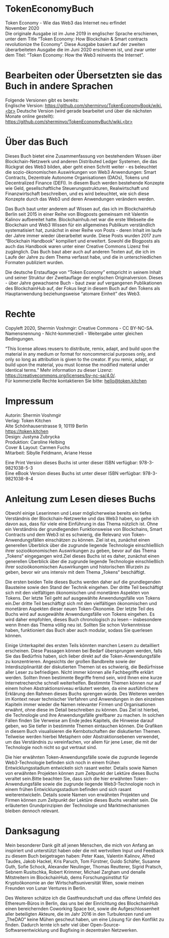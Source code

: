 # TokenEconomyBuch
Token Economy - Wie das Web3 das Internet neu erfindet<br>
November 2020<br>
Die originale Ausgabe ist im June 2019 in englischer Sprache erschienen, unter dem Title “Token Economy: How Blockchain & Smart contracts revolutionize the Economy”. Diese Ausgabe basiert auf der zweiten überarbeiteten Ausgabe die im Juni 2020 erschienen ist, und zwar unter dem Titel: “Token Economy: How the Web3 reinvents the Internet”.

# Bearbeiten oder Übersetzten sie das Buch in andere Sprachen
Folgende Versionen gibt es bereits:<br>
Englische Version: https://github.com/sherminvo/TokenEconomyBook/wiki.<br>
Deutsche Version (wird gerade bearbeitet und über die nächsten Monate online gestellt): https://github.com/sherminvo/TokenEconomyBuch/wiki.<br>

# Über das Buch
Dieses Buch bietet eine Zusammenfassung von bestehendem Wissen über Blockchain-Netzwerk und anderen Distributed Ledger Systemen, die das Rückgrat des Web3 bilden, aber geht einen Schritt weiter - es beleuchtet die sozio-ökonomischen Auswirkungen von Web3 Anwendungen: Smart Contracts, Dezentrale Autonome Organisationen (DAOs), Tokens und Decentralized Finance (DEFI). In diesem Buch werden bestehende Konzepte wie Geld, gesellschaftliche Steuerungsstrukturen, Realwirtschaft und Finanzwirtschaft beschreiben, und es wird beleuchtet, wie sich diese Konzepte durch das Web3 und deren Anwendungen verändern werden.

Das Buch baut unter anderem auf Wissen auf, das ich im BlockchainHub Berlin seit 2015 in einer Reihe von Blogposts gemeinsam mit Valentin Kalinov aufbereitet hatte. Blockchainhub.net war die erste Webseite die Blockchain und Web3 Wissen für ein allgemeines Publikum verständlich systematisiert hat, zunächst in einer Reihe von Posts - deren Inhalt im laufe der Jahre immer wieder überarbeitet wurde. Diese Posts wurden 2017 zum “Blockchain Handbook” kompiliert und erweitert. Sowohl die Blogposts als auch das Handbook waren unter einer Creative Commons Lizenz frei zugänglich. Das Buch baut aber auch auf anderen Texten auf, die ich im Laufe der Jahre zu dem Thema verfasst habe, und die in unterschiedlichen Formaten publiziert wurden.

Die deutsche Erstauflage von “Token Economy” entspricht in seinem Inhalt und seiner Struktur der Zweitauflage der englischen Originalversion. Dieses - über Jahre gewachsene Buch - baut zwar auf vergangenen Publikationen des BlockchainHub auf, der Fokus liegt in diesem Buch auf den Tokens als Hauptanwendung beziehungsweise “atomare Einheit” des Web3. 


# Rechte
Copyleft 2020, Shermin Voshmgir: Creative Commons - CC BY-NC-SA. <br>
Namensnennung - Nicht-kommerziell - Weitergabe unter gleichen Bedingungen. <br>

“This license allows reusers to distribute, remix, adapt, and build upon the material in any medium or format for noncommercial purposes only, and only so long as attribution is given to the creator. If you remix, adapt, or build upon the material, you must license the modified material under identical terms.” 
Mehr information zu dieser Lizenz: https://creativecommons.org/licenses/by-nc-sa/4.0/. <br>
Für kommerzielle Rechte kontaktieren Sie bitte: hello@token.kitchen

# Impressum
Autorin: Shermin Voshmgir <br>
Verlag: Token Kitchen <br>
Alte Schönhauserstrasse 9, 10119 Berlin <br>
https://token.kitchen <br>
Design: Justyna Zubrycka  <br>
Produktion: Caroline Helbing <br>
Cover & Layout:  Carmen Fuchs <br>
Mitarbeit: Sibylle Feldmann,  Ariane Hesse <br>

Eine Print Version dieses Buchs ist unter dieser ISBN verfügbar: 978-3-9821038-5-3 <br>
Eine eBook Version dieses Buchs ist unter dieser ISBN verfügbar: 978-3-9821038-8-4

# Anleitung zum Lesen dieses Buchs
Obwohl einige Leserinnen und Leser möglicherweise bereits ein tiefes Verständnis der Blockchain-Netzwerke und das Web3 haben, so gehe ich davon aus, dass für viele eine Einführung in das Thema nützlich ist. Ohne ein Verständnis der grundlegenden Funktionsweise von Blockchains, Smart Contracts und dem Web3 ist es schwierig, die Relevanz von Token-Anwendungsfällen einschätzen zu können. Ziel ist es, zunächst einen generellen Überblick über die zugrunde liegende Technologie einschließlich ihrer sozioökonomischen Auswirkungen zu geben, bevor auf das Thema „Tokens“ eingegangen wird.Ziel dieses Buchs ist es daher, zunächst einen generellen Überblick über die zugrunde liegende Technologie einschließlich ihrer sozioökonomischen Auswirkungen und historischen Wurzeln zu geben, bevor wir uns intensiv mit dem Thema „Tokens“ beschäftigt. 

Die ersten beiden Teile dieses Buchs werden daher auf die grundlegenden Bausteine sowie den Stand der Technik eingehen. Der dritte Teil beschäftigt sich mit den vielfältigen ökonomischen und monetären Aspekten von Tokens. Der letzte Teil geht auf ausgewählte Anwendungsfälle von Tokens ein.Der dritte Teil beschäftigt sich mit den vielfältigen ökonomischen und monetären Aspekten dieser neuen Token-Ökonomie. Der letzte Teil des Buchs wird auf ausgewählte Anwendungsfälle von Tokens eingehen. Es wird daher empfohlen, dieses Buch chronologisch zu lesen – insbesondere wenn Ihnen das Thema völlig neu ist. Sollten Sie schon Vorkenntnisse haben, funktioniert das Buch aber auch modular, sodass Sie querlesen können. 

Einige Unterkapitel des ersten Teils könnten manchen Lesern zu detailliert erscheinen. Diese Passagen können bei Bedarf übersprungen werden, falls Sie das Bedürfnis haben, sich lieber direkt auf die Token-Anwendungsfälle zu konzentrieren. Angesichts der großen Bandbreite sowie der Interdisziplinarität der diskutierten Themen ist es schwierig, die Bedürfnisse aller Leser zu befriedigen. Nicht immer können alle Fachbegriffe erklärt werden. Sollten Ihnen bestimmte Begriffe fremd sein, wird Ihnen eine kurze Internetrecherche schnell weiterhelfen. Bestimmte Themen können nur auf einem hohen Abstraktionsniveau erläutert werden, da eine ausführlichere Erklärung den Rahmen dieses Buchs sprengen würde. Des Weiteren werden im Kontext neuer technischer Verfahren und Anwendungen in den einzelnen Kapiteln immer wieder die Namen relevanter Firmen und Organisationen erwähnt, ohne diese im Detail beschreiben zu können. Das Ziel ist hierbei, die Technologie und ihre Anwendungsfälle greifbarer zu machen. In solchen Fällen finden Sie Verweise am Ende jedes Kapitels, die Hinweise darauf geben, wo Sie tiefer in bestimmte Themen eintauchen können. 
Die Grafiken in diesem Buch visualisieren die Kernbotschaften der diskutierten Themen. Teilweise werden hierbei Metaphern oder Abstraktionsebenen verwendet, um das Verständnis zu vereinfachen, vor allem für jene Leser, die mit der Technologie noch nicht so gut vertraut sind.

Die hier erwähnten Token-Anwendungsfälle sowie die zugrunde liegende Web3-Technologie befinden sich noch in einem frühen Entwicklungsstadium entwickeln sich rasant weiter. Details sowie Namen von erwähnten Projekten können zum Zeitpunkt der Lektüre dieses Buchs veraltet sein.Bitte beachten Sie, dass sich die hier erwähnten Token-Anwendungsfälle sowie die zugrunde liegende Web3-Technologie noch in einem frühen Entwicklungsstadium befinden und sich rasant weiterentwickeln. Details sowie Namen von erwähnten Projekten und Firmen können zum Zeitpunkt der Lektüre dieses Buchs veraltet sein. Die erläuterten Grundprinzipien der Technologie und Marktmechanismen bleiben dennoch relevant.


# Danksagung
Mein besonderer Dank gilt all jenen Menschen, die mich von Anfang an inspiriert und unterstützt haben oder die mit wertvollem Input und Feedback zu diesem Buch beigetragen haben: Peter Kaas, Valentin Kalinov, Alfred Taudes, Jakob Hackel, Kris Paruch, Tom Fürstner, Guido Schäfer, Susanne Guth, Sofie Schock, Alexander Neulinger, Thomas Reutterer, Sigrid Pratsch, Sebnem Rusitschka, Robert Krimmer, Michael Zargham und denalle Mitstreitern im BlockchainHub, dems Forschungsinstitut für Kryptoökonomie an der Wirtschaftsuniversität Wien, sowie meinen Freunden von Lunar Ventures in Berlin. 

Des Weiteren schätze ich die Gastfreundschaft und das offene Umfeld des Ethereum-Büros in Berlin, das uns bei der Einrichtung des BlockchainHub einen bereichernden Coworking Space bot, sowie die Aufgeschlossenheit aller beteiligten Akteure, die im Jahr 2016 in den Turbulenzen rund um „TheDAO“ keine Mühen gescheut haben, um eine Lösung für den Konflikt zu finden. Dadurch lernte ich sehr viel über Open-Source-Softwareentwicklung und Bugfixing in dezentralen Netzwerken. 


